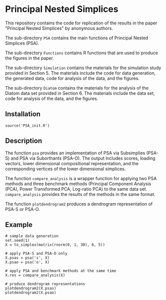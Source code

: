 # Principal Nested Simplices

This repository contains the code for replication of the results in the paper "Principal Nested Simplices" by anonymous authors. 

The sub-directory `PSA` contains the main functions of Principal Nested Simplices (PSA).

The sub-directory `Functions` contains R functions that are used to produce the figures in the paper.

The sub-directory `Simulation` contains the materials for the simulation study provided in Section 5. The materials include the code for data generation, the generated data, code for analysis of the data, and the figures.

The sub-directory `Diatom` contains the materials for the analysis of the Diatom data set provided in Section 6. The materials include the data set, code for analysis of the data, and the figures.

## Installation

```{r}
source('PSA_init.R')
```

## Description

The function `psa` provides an implementation of PSA via Subsimplies (PSA-S) and PSA via Suborthants (PSA-O). The output includes scores, loading vectors, lower dimensional compositional representation, and the corresponding vertices of the lower dimensional simplices.

The function `compare_analysis` is a wrapper function for applying two PSA methods and three benchmark methods (Principal Component Analysis (PCA), Power Transformed PCA, Log-ratio PCA) to the same data set. `compare_analysis` provides the results of the methods in the same format.

The function `plotdendrogram2` produces a dendrogram representation of PSA-S or PSA-O.

## Example

```{r}
# sample data generation
set.seed(1)
X = to_simplex(matrix(rnorm(0, 1, 30), 6, 5))

# apply PSA-S and PSA-O only
X.psas = psa('s', X)
X.psao = psa('o', X)

# apply PSA and benchmark methods at the same time
X.res = compare_analysis(X)

# produce dendrogram representations
plotdendrogram2(X.psas)
plotdendrogram2(X.psao)
```
